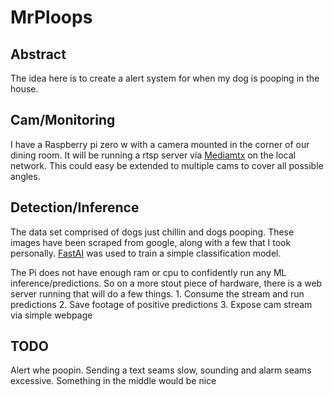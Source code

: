# MrPloops

## Abstract
The idea here is to create a alert system for when my dog is pooping in the house.

## Cam/Monitoring
I have a Raspberry pi zero w with a camera mounted in the corner of our dining room. It will be running a rtsp server via [Mediamtx](https://github.com/bluenviron/mediamtx) on the local network. This could easy be extended to multiple cams to cover all possible angles.

## Detection/Inference
The data set comprised of dogs just chillin and dogs pooping. These images have been scraped from google, along with a few that I took personally. [FastAI](https://www.fast.ai/) was used to train a simple classification model.

The Pi does not have enough ram or cpu to confidently run any ML inference/predictions. So on a more stout piece of hardware, there is a web server running that will do a few things.
    1. Consume the stream and run predictions
    2. Save footage of positive predictions
    3. Expose cam stream via simple webpage

## TODO
Alert whe poopin. Sending a text seams slow, sounding and alarm seams excessive. Something in the middle would be nice
